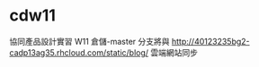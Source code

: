 # cdw11
協同產品設計實習 W11 倉儲-master 分支將與 http://40123235bg2-cadp13ag35.rhcloud.com/static/blog/ 雲端網站同步




